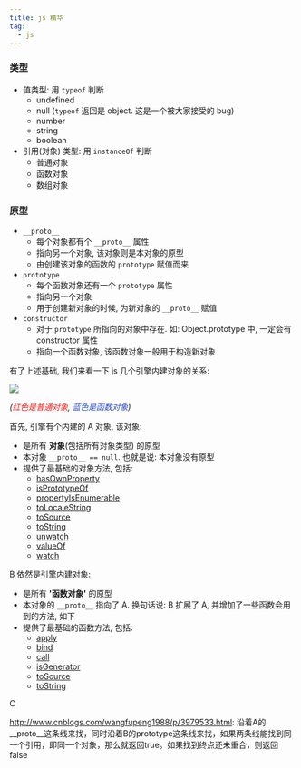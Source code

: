 ```yaml
---
title: js 精华
tag:
  - js
---
```


### 类型
* 值类型: 用 `typeof` 判断
  - undefined
  - null  (`typeof` 返回是 object. 这是一个被大家接受的 bug)
  - number
  - string
  - boolean
* 引用(对象) 类型: 用 `instanceOf` 判断
  * 普通对象
  * 函数对象
  * 数组对象


### 原型
* `__proto__`
  - 每个对象都有个 `__proto__` 属性
  - 指向另一个对象, 该对象则是本对象的原型
  - 由创建该对象的函数的 `prototype` 赋值而来
* `prototype`
  - 每个函数对象还有一个 `prototype` 属性
  - 指向另一个对象
  - 用于创建新对象的时候, 为新对象的 `__proto__` 赋值
* `constructor`
  - 对于 `prototype` 所指向的对象中存在. 如: Object.prototype 中, 一定会有 constructor 属性
  - 指向一个函数对象, 该函数对象一般用于构造新对象

有了上述基础, 我们来看一下 js 几个引擎内建对象的关系:

![](/images/js/prototype.png)

_(<font color="#fa1716">红色是普通对象</font>, <font color="#264ccf">蓝色是函数对象</font>)_


首先, 引擎有个内建的 A 对象, 该对象:
* 是所有 **对象**(包括所有对象类型) 的原型
* 本对象 `__proto__ == null`. 也就是说: 本对象没有原型
* 提供了最基础的对象方法, 包括:
  - [hasOwnProperty](https://developer.mozilla.org/en-US/docs/Web/JavaScript/Reference/Global_Objects/Object/hasOwnProperty)
  - [isPrototypeOf](https://developer.mozilla.org/en-US/docs/Web/JavaScript/Reference/Global_Objects/Object/isPrototypeOf)
  - [propertyIsEnumerable](https://developer.mozilla.org/en-US/docs/Web/JavaScript/Reference/Global_Objects/Object/propertyIsEnumerable)
  - [toLocaleString](https://developer.mozilla.org/en-US/docs/Web/JavaScript/Reference/Global_Objects/Object/toLocaleString)
  - [toSource](https://developer.mozilla.org/en-US/docs/Web/JavaScript/Reference/Global_Objects/Object/toSource)
  - [toString](https://developer.mozilla.org/en-US/docs/Web/JavaScript/Reference/Global_Objects/Object/toString)
  - [unwatch](https://developer.mozilla.org/en-US/docs/Web/JavaScript/Reference/Global_Objects/Object/unwatch)
  - [valueOf](https://developer.mozilla.org/en-US/docs/Web/JavaScript/Reference/Global_Objects/Object/valueOf)
  - [watch](https://developer.mozilla.org/en-US/docs/Web/JavaScript/Reference/Global_Objects/Object/watch)

B 依然是引擎内建对象:
* 是所有 **'函数对象'** 的原型
* 本对象的 `__proto__` 指向了 A. 换句话说: B 扩展了 A, 并增加了一些函数会用到的方法, 如下
* 提供了最基础的函数方法, 包括:
  - [apply](https://developer.mozilla.org/en-US/docs/Web/JavaScript/Reference/Global_Objects/Function/apply)
  - [bind](https://developer.mozilla.org/en-US/docs/Web/JavaScript/Reference/Global_Objects/Function/bind)
  - [call](https://developer.mozilla.org/en-US/docs/Web/JavaScript/Reference/Global_Objects/Function/call)
  - [isGenerator](https://developer.mozilla.org/en-US/docs/Web/JavaScript/Reference/Global_Objects/Function/isGenerator)
  - [toSource](https://developer.mozilla.org/en-US/docs/Web/JavaScript/Reference/Global_Objects/Function/toSource)
  - [toString](https://developer.mozilla.org/en-US/docs/Web/JavaScript/Reference/Global_Objects/Function/toString)

C

http://www.cnblogs.com/wangfupeng1988/p/3979533.html: 沿着A的__proto__这条线来找，同时沿着B的prototype这条线来找，如果两条线能找到同一个引用，即同一个对象，那么就返回true。如果找到终点还未重合，则返回false
